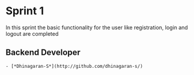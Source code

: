 # Sprint 1

In this sprint the basic functionality for the user like registration, login and logout are completed


## Backend Developer
    - [*Dhinagaran-S*](http://github.com/dhinagaran-s/)

